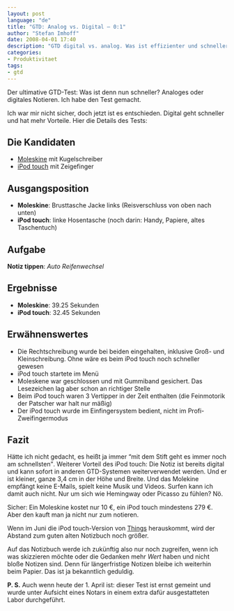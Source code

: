 ```yaml
---
layout: post
language: "de"
title: "GTD: Analog vs. Digital – 0:1"
author: "Stefan Imhoff"
date: 2008-04-01 17:40
description: "GTD digital vs. analog. Was ist effizienter und schneller? Ein Test."
categories:
- Produktivitaet
tags:
- gtd
---
```


Der ultimative GTD-Test: Was ist denn nun schneller? Analoges oder digitales Notieren. Ich habe den Test gemacht.

Ich war mir nicht sicher, doch jetzt ist es entschieden. Digital geht schneller und hat mehr Vorteile. Hier die Details des Tests:

## Die Kandidaten

* [Moleskine](http://www.moleskine.com/de/) mit Kugelschreiber
* [iPod touch](http://www.apple.com/de/ipod-touch/) mit Zeigefinger

## Ausgangsposition

* **Moleskine**: Brusttasche Jacke links (Reisverschluss von oben nach unten)
* **iPod touch**: linke Hosentasche (noch darin: Handy, Papiere, altes Taschentuch)

## Aufgabe

**Notiz tippen**: *Auto Reifenwechsel*

## Ergebnisse

* **Moleskine**: 39.25 Sekunden
* **iPod touch**: 32.45 Sekunden

## Erwähnenswertes

* Die Rechtschreibung wurde bei beiden eingehalten, inklusive Groß- und Kleinschreibung. Ohne wäre es beim iPod touch noch schneller gewesen
* iPod touch startete im Menü
* Moleskene war geschlossen und mit Gummiband gesichert. Das Lesezeichen lag aber schon an richtiger Stelle
* Beim iPod touch waren 3 Vertipper in der Zeit enthalten (die Feinmotorik der Patscher war halt nur mäßig)
* Der iPod touch wurde im Einfingersystem bedient, nicht im Profi-Zweifingermodus

## Fazit

Hätte ich nicht gedacht, es heißt ja immer <q>mit dem Stift geht es immer noch am schnellsten</q>. Weiterer Vorteil des iPod touch: Die Notiz ist bereits digital und kann sofort in anderen GTD-Systemen weiterverwendet werden. Und er ist kleiner, ganze 3,4 cm in der Höhe und Breite. Und das Molekine empfängt keine E-Mails, spielt keine Musik und Videos. Surfen kann ich damit auch nicht. Nur um sich wie Hemingway oder Picasso zu fühlen? Nö.

Sicher: Ein Moleskine kostet nur 10 €, ein iPod touch mindestens 279 €. Aber den kauft man ja nicht nur zum notieren.

Wenn im Juni die iPod touch-Version von [Things](http://culturedcode.com/things/) herauskommt, wird der Abstand zum guten alten Notizbuch noch größer.

Auf das Notizbuch werde ich zukünftig also nur noch zugreifen, wenn ich was skizzieren möchte oder die Gedanken mehr *Wert* haben und nicht bloße Notizen sind. Denn für längerfristige Notizen bleibe ich weiterhin beim Papier. Das ist ja bekanntlich geduldig.

**P. S.** Auch wenn heute der 1. April ist: dieser Test ist ernst gemeint und wurde unter Aufsicht eines Notars in einem extra dafür ausgestatteten Labor durchgeführt.
